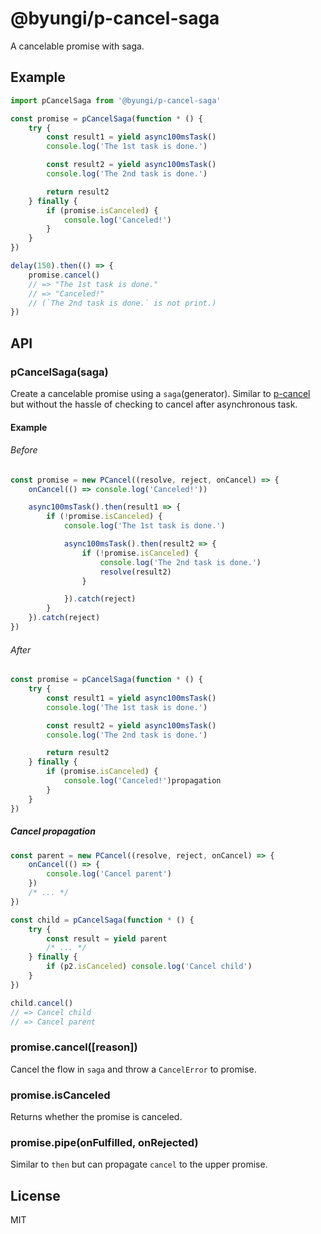 # @byungi/p-cancel-saga
A cancelable promise with saga.

## Example
```js
import pCancelSaga from '@byungi/p-cancel-saga'

const promise = pCancelSaga(function * () {
    try {
        const result1 = yield async100msTask()
        console.log('The 1st task is done.')

        const result2 = yield async100msTask()
        console.log('The 2nd task is done.')

        return result2
    } finally {
        if (promise.isCanceled) {
            console.log('Canceled!')
        }
    }
})

delay(150).then(() => {
    promise.cancel()
    // => "The 1st task is done."
    // => "Canceled!"
    // (`The 2nd task is done.` is not print.)
})
```

## API
### pCancelSaga(saga)
Create a cancelable promise using a `saga`(generator).
Similar to [p-cancel](https://github.com/skt-t1-byungi/promise/tree/master/packages/p-cancel) but without the hassle of checking to cancel after asynchronous task.

#### Example
###### Before
```js
const promise = new PCancel((resolve, reject, onCancel) => {
    onCancel(() => console.log('Canceled!'))

    async100msTask().then(result1 => {
        if (!promise.isCanceled) {
            console.log('The 1st task is done.')

            async100msTask().then(result2 => {
                if (!promise.isCanceled) {
                    console.log('The 2nd task is done.')
                    resolve(result2)
                }

            }).catch(reject)
        }
    }).catch(reject)
})
```

###### After
```js
const promise = pCancelSaga(function * () {
    try {
        const result1 = yield async100msTask()
        console.log('The 1st task is done.')

        const result2 = yield async100msTask()
        console.log('The 2nd task is done.')

        return result2
    } finally {
        if (promise.isCanceled) {
            console.log('Canceled!')propagation
        }
    }
})
```
##### Cancel propagation
```js
const parent = new PCancel((resolve, reject, onCancel) => {
    onCancel(() => {
        console.log('Cancel parent')
    })
    /* ... */
})

const child = pCancelSaga(function * () {
    try {
        const result = yield parent
        /* ... */
    } finally {
        if (p2.isCanceled) console.log('Cancel child')
    }
})

child.cancel()
// => Cancel child
// => Cancel parent
```

### promise.cancel([reason])
Cancel the flow in `saga` and throw a `CancelError` to promise.

### promise.isCanceled
Returns whether the promise is canceled.

### promise.pipe(onFulfilled, onRejected)
Similar to `then` but can propagate `cancel` to the upper promise.

## License
MIT
